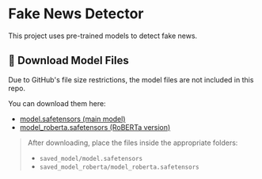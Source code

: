 # Fake News Detector

This project uses pre-trained models to detect fake news.

## 🔗 Download Model Files

Due to GitHub's file size restrictions, the model files are not included in this repo.

You can download them here:

- [model.safetensors (main model)](https://drive.google.com/drive/folders/1UR8wY6VgU-r7s7JXV29vEEupzKZrUCY0?usp=drive_link)
- [model_roberta.safetensors (RoBERTa version)]((https://drive.google.com/drive/folders/1WZ1ce5n6b0suLk9hv-V49jg6vwSmcAmt?usp=drive_link))

> After downloading, place the files inside the appropriate folders:
> - `saved_model/model.safetensors`
> - `saved_model_roberta/model_roberta.safetensors`

